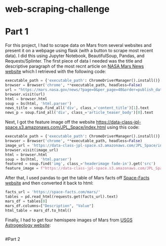 # web-scraping-challenge

# Part 1
For this project, I had to scrape data on Mars from several websites and present it on a webpage using flask (with a button to scrape most recent data). I did this using Jupyter Notebook, BeautifulSoup, Pandas, and Requests/Splinter. 
The first piece of data I needed was the title and descriptive paragraph of the most recnt article on [NASA Mars News website](https://mars.nasa.gov/news/) which I retrieved with the following code: 
```python
executable_path = {'executable_path': ChromeDriverManager().install()}
browser = Browser('chrome', **executable_path, headless=False)
url = "https://mars.nasa.gov/news/?page=0&per_page=40&order=publish_date+desc%2Ccreated_at+desc&search=&category=19%2C165%2C184%2C204&blank_scope=Latest"
browser.visit(url)
html = browser.html
soup = bs(html, 'html.parser')
news_title = soup.find_all('div', class_='content_title')[1].text
news_p = soup.find_all('div', class_='article_teaser_body')[0].text
```
Next, I got the feature image off the website <https://data-class-jpl-space.s3.amazonaws.com/JPL_Space/index.html> using this code:
```python
executable_path = {'executable_path': ChromeDriverManager().install()}
browser = Browser('chrome', **executable_path, headless=False)
image_url = 'https://data-class-jpl-space.s3.amazonaws.com/JPL_Space/index.html'
browser.visit(image_url)
html = browser.html
soup = bs(html, 'html.parser')
featured = soup.find('img', class_='headerimage fade-in').get('src')
feature_image = f"https://data-class-jpl-space.s3.amazonaws.com/JPL_Space/{featured}"
```
After that, I used pandas to get the table of Mars facts off [Space-Facts website](https://space-facts.com/mars/) and then converted it back to html:
```python
facts_url = 'https://space-facts.com/mars/'
tables = pd.read_html(requests.get(facts_url).text)
mars_df = tables[0]
mars_df.columns=["Description", "Value"]
html_table = mars_df.to_html()
```
Finally, I had to get four hemispere images of Mars from [USGS Astrogeology website](https://astrogeology.usgs.gov/search/results?q=hemisphere+enhanced&k1=target&v1=Mars):
```python

```
#Part 2

